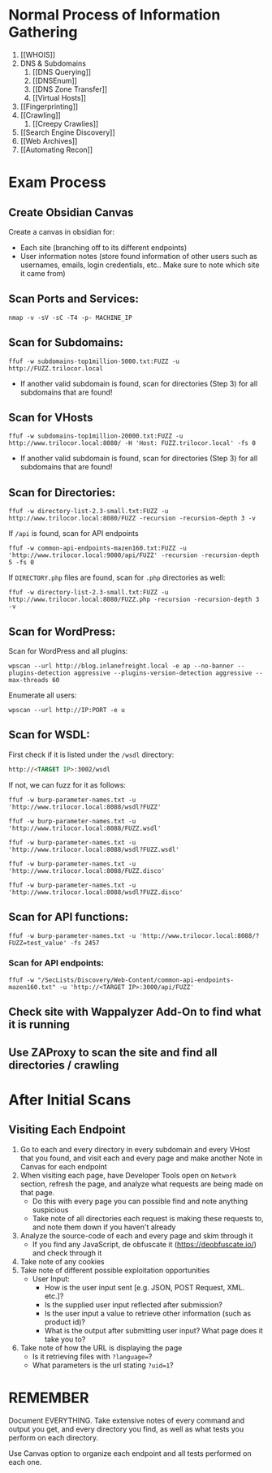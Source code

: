 # Normal Process of Information Gathering
1. [[WHOIS]]
2. DNS & Subdomains
	1. [[DNS Querying]]
	2. [[DNSEnum]]
	3. [[DNS Zone Transfer]]
	4. [[Virtual Hosts]]
3. [[Fingerprinting]]
4. [[Crawling]]
	1. [[Creepy Crawlies]]
5. [[Search Engine Discovery]]
6. [[Web Archives]]
7. [[Automating Recon]]

# Exam Process
## Create Obsidian Canvas
Create a canvas in obsidian for:
- Each site (branching off to its different endpoints)
- User information notes (store found information of other users such as usernames, emails, login credentials, etc.. Make sure to note which site it came from)

## Scan Ports and Services:
```shell
nmap -v -sV -sC -T4 -p- MACHINE_IP
```

## Scan for Subdomains:
```shell
ffuf -w subdomains-top1million-5000.txt:FUZZ -u http://FUZZ.trilocor.local
```
- If another valid subdomain is found, scan for directories (Step 3) for all subdomains that are found!

## Scan for VHosts
```shell
ffuf -w subdomains-top1million-20000.txt:FUZZ -u http://www.trilocor.local:8080/ -H 'Host: FUZZ.trilocor.local' -fs 0
```
- If another valid subdomain is found, scan for directories (Step 3) for all subdomains that are found!

## Scan for Directories:
```shell
ffuf -w directory-list-2.3-small.txt:FUZZ -u http://www.trilocor.local:8080/FUZZ -recursion -recursion-depth 3 -v
```

If `/api` is found, scan for API endpoints
```shell
ffuf -w common-api-endpoints-mazen160.txt:FUZZ -u 'http://www.trilocor.local:9000/api/FUZZ' -recursion -recursion-depth 5 -fs 0
```

If `DIRECTORY.php` files are found, scan for `.php` directories as well:
```shell
ffuf -w directory-list-2.3-small.txt:FUZZ -u http://www.trilocor.local:8080/FUZZ.php -recursion -recursion-depth 3 -v
```

## Scan for WordPress:
Scan for WordPress and all plugins:
```shell
wpscan --url http://blog.inlanefreight.local -e ap --no-banner --plugins-detection aggressive --plugins-version-detection aggressive --max-threads 60
```

Enumerate all users:
```shell
wpscan --url http://IP:PORT -e u
```

## Scan for WSDL:
First check if it is listed under the `/wsdl` directory:
```html
http://<TARGET IP>:3002/wsdl 
```

If not, we can fuzz for it as follows:
```shell
ffuf -w burp-parameter-names.txt -u 'http://www.trilocor.local:8088/wsdl?FUZZ'
```
```shell
ffuf -w burp-parameter-names.txt -u 'http://www.trilocor.local:8088/FUZZ.wsdl'
```
```shell
ffuf -w burp-parameter-names.txt -u 'http://www.trilocor.local:8088/wsdl?FUZZ.wsdl'
```
```shell
ffuf -w burp-parameter-names.txt -u 'http://www.trilocor.local:8088/FUZZ.disco'
```
```shell
ffuf -w burp-parameter-names.txt -u 'http://www.trilocor.local:8088/wsdl?FUZZ.disco'
```

## Scan for API functions:
```shell
ffuf -w burp-parameter-names.txt -u 'http://www.trilocor.local:8088/?FUZZ=test_value' -fs 2457
```

### Scan for API endpoints:
```shell
ffuf -w "/SecLists/Discovery/Web-Content/common-api-endpoints-mazen160.txt" -u 'http://<TARGET IP>:3000/api/FUZZ'
```



## Check site with Wappalyzer Add-On to find what it is running


## Use ZAProxy to scan the site and find all directories / crawling




# After Initial Scans
## Visiting Each Endpoint
1. Go to each and every directory in every subdomain and every VHost that you found, and visit each and every page and make another Note in Canvas for each endpoint
2. When visiting each page, have Developer Tools open on `Network` section, refresh the page, and analyze what requests are being made on that page.
	- Do this with every page you can possible find and note anything suspicious
	- Take note of all directories each request is making these requests to, and note them down if you haven't already
3. Analyze the source-code of each and every page and skim through it
	- If you find any JavaScript, de obfuscate it (https://deobfuscate.io/) and check through it
4. Take note of any cookies 
5. Take note of different possible exploitation opportunities
	- User Input: 
		- How is the user input sent [e.g. JSON, POST Request, XML. etc.]?
		- Is the supplied user input reflected after submission?
		- Is the user input a value to retrieve other information (such as product id)?
		- What is the output after submitting user input? What page does it take you to?
6. Take note of how the URL is displaying the page
	- Is it retrieving files with `?language=`?
	- What parameters is the url stating `?uid=1`?



# REMEMBER
Document EVERYTHING. Take extensive notes of every command and output you get, and every directory you find, as well as what tests you perform on each directory. 

Use Canvas option to organize each endpoint and all tests performed on each one.